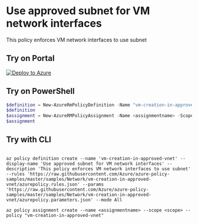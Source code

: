# Use approved subnet for VM network interfaces

This policy enforces VM network interfaces to use subnet

## Try on Portal

[![Deploy to Azure](http://azuredeploy.net/deploybutton.png)](https://portal.azure.com/?feature.customportal=false&microsoft_azure_policy=true#blade/Microsoft_Azure_Policy/CreatePolicyDefinitionBlade)

## Try on PowerShell

````powershell
$definition = New-AzureRmPolicyDefinition -Name "vm-creation-in-approved-vnet" -DisplayName "Use approved subnet for VM network interfaces" -description "This policy enforces VM network interfaces to use subnet" -Policy 'https://raw.githubusercontent.com/Azure/azure-policy-samples/master/samples/Network/vm-creation-in-approved-vnet/azurepolicy.rules.json' -Parameter 'https://raw.githubusercontent.com/Azure/azure-policy-samples/master/samples/Network/vm-creation-in-approved-vnet/azurepolicy.parameters.json' -Mode All
$definition
$assignment = New-AzureRMPolicyAssignment -Name <assignmentname> -Scope <scope> -PolicyDefinition $definition
$assignment 
````



## Try with CLI

````cli

az policy definition create --name 'vm-creation-in-approved-vnet' --display-name 'Use approved subnet for VM network interfaces' --description 'This policy enforces VM network interfaces to use subnet' --rules 'https://raw.githubusercontent.com/Azure/azure-policy-samples/master/samples/Network/vm-creation-in-approved-vnet/azurepolicy.rules.json' --params 'https://raw.githubusercontent.com/Azure/azure-policy-samples/master/samples/Network/vm-creation-in-approved-vnet/azurepolicy.parameters.json' --mode All

az policy assignment create --name <assignmentname> --scope <scope> --policy "vm-creation-in-approved-vnet" 

````
